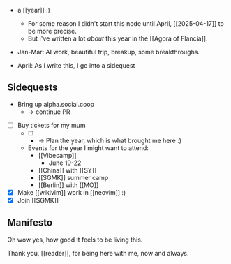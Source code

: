 - a [[year]] :)
    - For some reason I didn't start this node until April, [[2025-04-17]] to be more precise.
    - But I've written a lot *about* this year in the [[Agora of Flancia]].

- Jan-Mar: AI work, beautiful trip, breakup, some breakthroughs.
- April: As I write this, I go into a sidequest

## Sidequests

- Bring up alpha.social.coop
  - -> continue PR
- [ ] Buy tickets for my mum
  - [ ] - -> Plan the year, which is what brought me here :)
  - Events for the year I might want to attend:
    - [[Vibecamp]]
      - June 19-22
    - [[China]] with [[SY]]
    - [[SGMK]] summer camp
    - [[Berlin]] with [[MO]]
- [x] Make [[wikivim]] work in [[neovim]] :)
- [x] Join [[SGMK]]

## Manifesto

Oh wow yes, how good it feels to be living this. 

Thank you, [[reader]], for being here with me, now and always.



